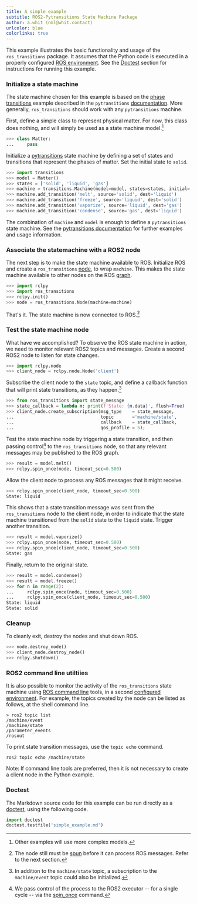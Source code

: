 ```yaml
---
title: A simple example
subtitle: ROS2-Pytransitions State Machine Package
author: a.whit (nml@whit.contact)
urlcolor: blue 
colorlinks: true 
---
```



<!-- License

Copyright 2022 Carnegie Mellon University Neuromechatronics Lab (a.whit)

This Source Code Form is subject to the terms of the Mozilla Public
License, v. 2.0. If a copy of the MPL was not distributed with this
file, You can obtain one at https://mozilla.org/MPL/2.0/.

Contact: a.whit (nml@whit.contact)
-->

This example illustrates the basic functionality and usage of the 
``ros_transitions`` package. It assumes that the Python code is executed in a 
properly configured [ROS environment][ros_environment]. See the 
[Doctest](#doctest) section for instructions for running this example.


### Initialize a state machine

The state machine chosen for this example is based on the 
[phase transitions][phase_transitions_wiki] example described in the 
``pytransitions`` [documentation][pytransitions_documentation]. More generally, ``ros_transitions`` should work with any ``pytransitions`` machine.

First, define a simple class to represent physical matter. For now, this class 
does nothing, and will simply be used as a state machine model.[^other_examples]

```python
>>> class Matter:
...     pass
```

Initialize a [pytransitions] state machine by defining a set of states and 
transitions that represent the phases of matter. Set the initial state to 
`solid`.

``` python
>>> import transitions
>>> model = Matter()
>>> states = ['solid', 'liquid', 'gas']
>>> machine = transitions.Machine(model=model, states=states, initial='solid')
>>> machine.add_transition('melt', source='solid', dest='liquid')
>>> machine.add_transition('freeze', source='liquid', dest='solid')
>>> machine.add_transition('vaporize', source='liquid', dest='gas')
>>> machine.add_transition('condense', source='gas', dest='liquid')
```

The combination of ``machine`` and ``model`` is enough to define a 
``pytransitions`` state machine. See the 
[pytransitions documentation][pytransitions_documentation] for further examples 
and usage information.

[^other_examples]: Other examples will use more complex models.

### Associate the statemachine with a ROS2 node

The next step is to make the state machine available to ROS. Initialize ROS and 
create a ``ros_transitions`` [node][ros_node], to wrap ``machine``. This makes 
the state machine available to other nodes on the ROS [graph][ros_graph].

``` python
>>> import rclpy
>>> import ros_transitions
>>> rclpy.init()
>>> node = ros_transitions.Node(machine=machine)
```

That's it. The state machine is now connected to ROS.[^spin_footnote]

[^spin_footnote]: The node still must be [spun][ros_spin] before it can process 
                  ROS messages. Refer to the next section.

### Test the state machine node

What have we accomplished? To observe the ROS state machine in action, we need 
to monitor relevant ROS2 topics and messages. Create a second ROS2 node to listen for state changes. <!-- This is done here 
to illustrate the ROS2 connection between the state machine and other nodes, 
for the purpose of this example. -->

``` python
>>> import rclpy.node
>>> client_node = rclpy.node.Node('client')
```

Subscribe the client node to the `state` topic, and define a callback function 
that will print state transitions, as they happen.[^note_about_events]

``` python
>>> from ros_transitions import state_message
>>> state_callback = lambda m: print(f'State: {m.data}', flush=True)
>>> client_node.create_subscription(msg_type    = state_message, 
...                                 topic       ='machine/state', 
...                                 callback    = state_callback,
...                                 qos_profile = 5);
```

[^note_about_events]: In addition to the `machine/state` topic, a subscription 
                      to the `machine/event` topic could also be initialized.


Test the state machine node by triggering a state transition, and then passing 
control[^spin_once] to the `ros_transitions` node, so that any relevant 
messages may be published to the ROS graph.

[^spin_once]: We pass control of the process to the ROS2 executor -- for a single cycle -- via the [spin_once][rclpy_spin_once] command.

``` python
>>> result = model.melt()
>>> rclpy.spin_once(node, timeout_sec=0.500)
```

Allow the client node to process any ROS messages that it might receive.

``` python
>>> rclpy.spin_once(client_node, timeout_sec=0.500)
State: liquid
```

This shows that a state transition message was sent from the `ros_transitions` 
node to the client node, in order to indicate that the state machine 
transitioned from the `solid` state to the `liquid` state. Trigger another 
transition.

``` python
>>> result = model.vaporize()
>>> rclpy.spin_once(node, timeout_sec=0.500)
>>> rclpy.spin_once(client_node, timeout_sec=0.500)
State: gas
```

Finally, return to the original state.

``` python
>>> result = model.condense()
>>> result = model.freeze()
>>> for n in range(2):
...     rclpy.spin_once(node, timeout_sec=0.500)
...     rclpy.spin_once(client_node, timeout_sec=0.500)
State: liquid
State: solid
```

### Cleanup

To cleanly exit, destroy the nodes and shut down ROS.

``` python
>>> node.destroy_node()
>>> client_node.destroy_node()
>>> rclpy.shutdown()
```

### ROS2 command line utiltiies

It is also possible to monitor the activity of the `ros_transitions` state 
machine using [ROS command line][ros2_command_line_tools] tools, in a 
second [configured environment][ros_environment]. For example, 
the topics created by the node can be listed as follows, at the shell command 
line.

```
> ros2 topic list
/machine/event
/machine/state
/parameter_events
/rosout
```

To print state transition messages, use the `topic echo` command.

```
ros2 topic echo /machine/state
```

Note: If command line tools are preferred, then it is not necessary to create a 
client node in the Python example.


### Doctest

The Markdown source code for this example can be run directly as a [doctest], 
using the following code.

``` python
import doctest
doctest.testfile('simple_example.md')
```


[pytransitions]: https://github.com/pytransitions/transitions

[phase_transitions_wiki]: https://en.wikipedia.org/wiki/State_of_matter#Phase_transitions

[pytransitions_documentation]: https://github.com/pytransitions/transitions#basic-initialization

[ros_node]: https://docs.ros.org/en/humble/Tutorials/Understanding-ROS2-Nodes.html

[ros_graph]: https://docs.ros.org/en/humble/Tutorials/Understanding-ROS2-Nodes.html#the-ros-2-graph

[ros_environment]: https://docs.ros.org/en/humble/Tutorials/Configuring-ROS2-Environment.html

[doctest]: https://docs.python.org/3/library/doctest.html

[rclpy_spin_once]: https://docs.ros2.org/latest/api/rclpy/api/init_shutdown.html#rclpy.spin_once

[ros2_command_line_tools]: https://docs.ros.org/en/humble/Concepts/About-Command-Line-Tools.html

[ros_spin]: https://docs.ros2.org/latest/api/rclpy/api/init_shutdown.html


